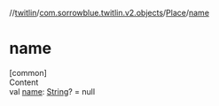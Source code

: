 //[twitlin](../../index.md)/[com.sorrowblue.twitlin.v2.objects](../index.md)/[Place](index.md)/[name](name.md)



# name  
[common]  
Content  
val [name](name.md): [String](https://kotlinlang.org/api/latest/jvm/stdlib/kotlin/-string/index.html)? = null  



